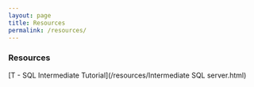 ```yaml
---
layout: page
title: Resources
permalink: /resources/
---
```


### Resources

[T - SQL Intermediate Tutorial](/resources/Intermediate SQL server.html)
